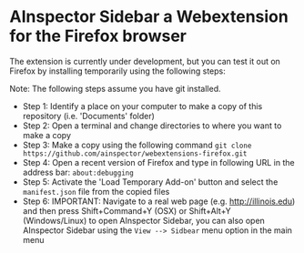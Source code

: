 # AInspector Sidebar a Webextension for the Firefox browser

The extension is currently under development, but you can test it out on Firefox by installing temporarily using the following steps:

Note: The following steps assume you have git installed.

* Step 1: Identify a place on your computer to make a copy of this repository (i.e. 'Documents' folder)
* Step 2: Open a terminal and change directories to where you want to make a copy
* Step 3: Make a copy using the following command `git clone https://github.com/ainspector/webextensions-firefox.git`
* Step 4: Open a recent version of Firefox and type in following URL in the address bar: `about:debugging`
* Step 5: Activate the 'Load Temporary Add-on' button and select the `manifest.json` file from the copied files
* Step 6: IMPORTANT: Navigate to a real web page (e.g. http://illinois.edu) and then press Shift+Command+Y (OSX) or Shift+Alt+Y (Windows/Linux) to open AInspector Sidebar, you can also open AInspector Sidebar using the `View --> Sidbear` menu option in the main menu


